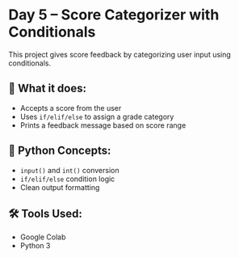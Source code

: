 # Day 5 – Score Categorizer with Conditionals

This project gives score feedback by categorizing user input using conditionals.

## 🚀 What it does:
- Accepts a score from the user
- Uses `if/elif/else` to assign a grade category
- Prints a feedback message based on score range

## 🧠 Python Concepts:
- `input()` and `int()` conversion
- `if/elif/else` condition logic
- Clean output formatting

## 🛠 Tools Used:
- Google Colab
- Python 3
